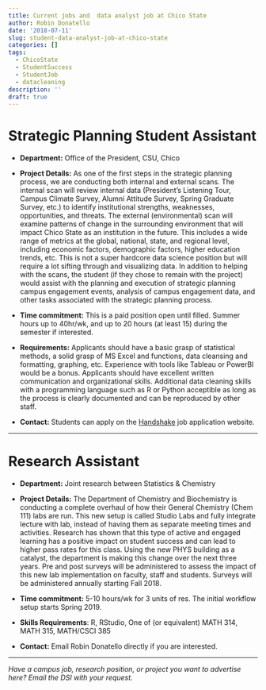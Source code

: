 ```yaml
---
title: Current jobs and  data analyst job at Chico State
author: Robin Donatello
date: '2018-07-11'
slug: student-data-analyst-job-at-chico-state
categories: []
tags:
  - ChicoState
  - StudentSuccess
  - StudentJob
  - datacleaning
description: ''
draft: true
---
```


# Strategic Planning Student Assistant

* **Department:**  Office of the President, CSU, Chico

* **Project Details:** As one of the first steps in the strategic planning process, we are conducting both internal and external scans. The internal scan will review internal data (President’s Listening Tour, Campus Climate Survey, Alumni Attitude Survey, Spring Graduate Survey, etc.) to identify institutional strengths, weaknesses, opportunities, and threats. The external (environmental) scan will examine patterns of change in the surrounding environment that will impact Chico State as an institution in the future. This includes a wide range of metrics at the global, national, state, and regional level, including economic factors, demographic factors, higher education trends, etc.
This is not a super hardcore data science position but will require a lot sifting through and visualizing data.
In addition to helping with the scans, the student (if they chose to remain with the project) would assist with the planning and execution of strategic planning campus engagement events, analysis of campus engagement data, and other tasks associated with the strategic planning process.

* **Time commitment:** This is a paid position open until filled. Summer hours up to 40hr/wk, and up to 20 hours (at least 15) during the semester if interested.

* **Requirements:** Applicants should have a basic grasp of statistical methods, a solid grasp of MS Excel and functions, data cleansing and formatting, graphing, etc. Experience with tools like Tableau or PowerBI would be a bonus. Applicants should have excellent written communication and organizational skills. Additional data cleaning skills with a programming language such as R or Python acceptible as long as the process is clearly documented and can be reproduced by other staff. 

* **Contact:** Students can apply on the [Handshake](https://app.joinhandshake.com/) job application website. 

----

# Research Assistant

* **Department:**  Joint research between Statistics & Chemistry

* **Project Details:** The Department of Chemistry and Biochemistry is conducting a complete overhaul of how their General Chemistry (Chem 111) labs are run. This new setup is called Studio Labs and fully integrate lecture with lab, instead of having them as separate meeting times and activities. Research has shown that this type of active and engaged learning has a positive impact on student success and can lead to higher pass rates for this class. Using the new PHYS building as a catalyst, the department is making this change over the next three years. Pre and post surveys will be administered to assess the impact of this new lab implementation on faculty, staff and students. Surveys will be administered annually starting Fall 2018.

* **Time commitment:** 5-10 hours/wk for 3 units of res. The initial workflow setup starts Spring 2019.

* **Skills Requirements**: R, RStudio, One of (or equivalent) MATH 314, MATH 315, MATH/CSCI 385

* **Contact:** Email Robin Donatello directly if you are interested. 

----

_Have a campus job, research position, or project you want to advertise here? Email the DSI with your request._


